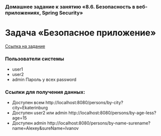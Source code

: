### Домашнее задание к занятию «8.6. Безопасность в веб-приложениях, Spring Security»

# Задача «Безопасное приложение»

[Ссылка на задание](https://github.com/netology-code/jd-homeworks/blob/master/spring_security/task1/README.md)

### Пользователи системы
* user1
* user2
* admin
Пароль у всех password

### Ссылки для получения данных:
* Доступен всем
http://localhost:8080/persons/by-city?city=Ekaterinburg
* Доступен user2 или admin
http://localhost:8080/persons/by-age-less?age=15
* Доступен admin
http://localhost:8080/persons/by-name-surename?name=Alexey&sureName=Ivanov
